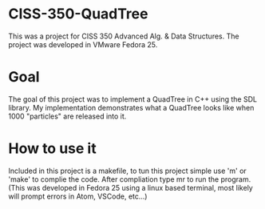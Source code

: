 # CISS-350-QuadTree
This was a project for CISS 350 Advanced Alg. & Data Structures.
The project was developed in VMware Fedora 25.

# Goal 
The goal of this project was to implement a QuadTree in C++ using the SDL library. My implementation demonstrates what a QuadTree looks like when 1000 "particles" are released into it.

# How to use it
Included in this project is a makefile, to tun this project simple use 'm' or 'make' to complie the code. After compliation type mr to run the program. (This was developed in Fedora 25 using a linux based terminal, most likely will prompt errors in Atom, VSCode, etc...)
